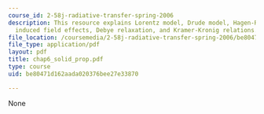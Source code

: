 ```yaml
---
course_id: 2-58j-radiative-transfer-spring-2006
description: This resource explains Lorentz model, Drude model, Hagen-Rubens equation,
  induced field effects, Debye relaxation, and Kramer-Kronig relations.
file_location: /coursemedia/2-58j-radiative-transfer-spring-2006/be80471d162aada020376bee27e33870_chap6_solid_prop.pdf
file_type: application/pdf
layout: pdf
title: chap6_solid_prop.pdf
type: course
uid: be80471d162aada020376bee27e33870

---
```

None